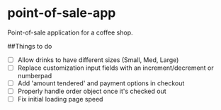 # point-of-sale-app
Point-of-sale application for a coffee shop.

##Things to do
- [ ] Allow drinks to have different sizes (Small, Med, Large)
- [ ] Replace customization input fields with an increment/decrement or numberpad
- [ ] Add 'amount tendered' and payment options in checkout
- [ ] Properly handle order object once it's checked out
- [ ] Fix initial loading page speed